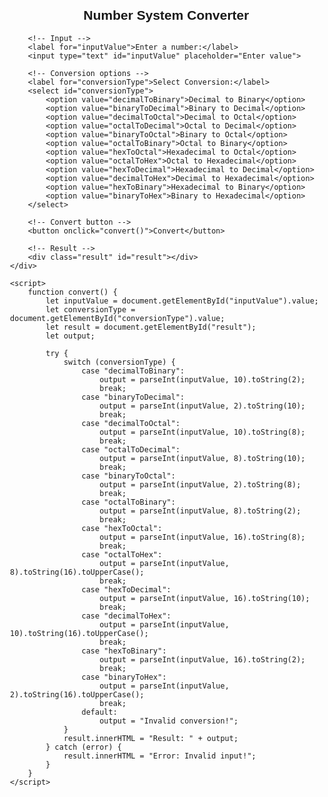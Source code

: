 <!DOCTYPE html>
<html lang="en">
<head>
    <meta charset="UTF-8">
    <meta name="viewport" content="width=device-width, initial-scale=1.0">
    <title>Number System Converter</title>
    <style>
        body {
            font-family: Arial, sans-serif;
            margin: 20px;
        }
        .container {
            max-width: 500px;
            margin: 0 auto;
        }
        h2 {
            text-align: center;
        }
        label {
            display: block;
            margin-top: 10px;
        }
        input, select, button {
            width: 100%;
            padding: 10px;
            margin: 10px 0;
            box-sizing: border-box;
        }
        .result {
            background-color: #f0f0f0;
            padding: 10px;
            border-radius: 5px;
            margin-top: 10px;
        }
    </style>
</head>
<body>
    <div class="container">
        <h2>Number System Converter</h2>

        <!-- Input -->
        <label for="inputValue">Enter a number:</label>
        <input type="text" id="inputValue" placeholder="Enter value">

        <!-- Conversion options -->
        <label for="conversionType">Select Conversion:</label>
        <select id="conversionType">
            <option value="decimalToBinary">Decimal to Binary</option>
            <option value="binaryToDecimal">Binary to Decimal</option>
            <option value="decimalToOctal">Decimal to Octal</option>
            <option value="octalToDecimal">Octal to Decimal</option>
            <option value="binaryToOctal">Binary to Octal</option>
            <option value="octalToBinary">Octal to Binary</option>
            <option value="hexToOctal">Hexadecimal to Octal</option>
            <option value="octalToHex">Octal to Hexadecimal</option>
            <option value="hexToDecimal">Hexadecimal to Decimal</option>
            <option value="decimalToHex">Decimal to Hexadecimal</option>
            <option value="hexToBinary">Hexadecimal to Binary</option>
            <option value="binaryToHex">Binary to Hexadecimal</option>
        </select>

        <!-- Convert button -->
        <button onclick="convert()">Convert</button>

        <!-- Result -->
        <div class="result" id="result"></div>
    </div>

    <script>
        function convert() {
            let inputValue = document.getElementById("inputValue").value;
            let conversionType = document.getElementById("conversionType").value;
            let result = document.getElementById("result");
            let output;

            try {
                switch (conversionType) {
                    case "decimalToBinary":
                        output = parseInt(inputValue, 10).toString(2);
                        break;
                    case "binaryToDecimal":
                        output = parseInt(inputValue, 2).toString(10);
                        break;
                    case "decimalToOctal":
                        output = parseInt(inputValue, 10).toString(8);
                        break;
                    case "octalToDecimal":
                        output = parseInt(inputValue, 8).toString(10);
                        break;
                    case "binaryToOctal":
                        output = parseInt(inputValue, 2).toString(8);
                        break;
                    case "octalToBinary":
                        output = parseInt(inputValue, 8).toString(2);
                        break;
                    case "hexToOctal":
                        output = parseInt(inputValue, 16).toString(8);
                        break;
                    case "octalToHex":
                        output = parseInt(inputValue, 8).toString(16).toUpperCase();
                        break;
                    case "hexToDecimal":
                        output = parseInt(inputValue, 16).toString(10);
                        break;
                    case "decimalToHex":
                        output = parseInt(inputValue, 10).toString(16).toUpperCase();
                        break;
                    case "hexToBinary":
                        output = parseInt(inputValue, 16).toString(2);
                        break;
                    case "binaryToHex":
                        output = parseInt(inputValue, 2).toString(16).toUpperCase();
                        break;
                    default:
                        output = "Invalid conversion!";
                }
                result.innerHTML = "Result: " + output;
            } catch (error) {
                result.innerHTML = "Error: Invalid input!";
            }
        }
    </script>
</body>
</html>
